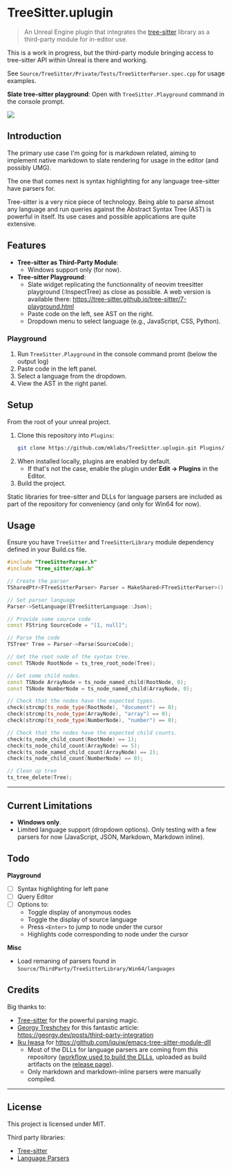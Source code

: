 # TreeSitter.uplugin

> An Unreal Engine plugin that integrates the [tree-sitter](https://tree-sitter.github.io) library as a third-party module for in-editor use.

This is a work in progress, but the third-party module bringing access to tree-sitter API within Unreal is there and working.

See `Source/TreeSitter/Private/Tests/TreeSitterParser.spec.cpp` for usage examples.

**Slate tree-sitter playground**: Open with `TreeSitter.Playground` command in the console prompt.

![](./Resources/Media/tree_sitter_playground_x2.gif)

## Introduction

The primary use case I'm going for is markdown related, aiming to implement native markdown to slate rendering for usage in the editor (and possibly UMG).

The one that comes next is syntax highlighting for any language tree-sitter have parsers for.

Tree-sitter is a very nice piece of technology. Being able to parse almost any language and run queries against the Abstract Syntax Tree (AST) is powerful in itself. Its use cases and possible applications are quite
extensive.

## Features

- **Tree-sitter as Third-Party Module**:
  - Windows support only (for now).
- **Tree-sitter Playground**:
  - Slate widget replicating the functionnality of neovim treesitter playground (:InspectTree) as close as possible. A web version is available there: https://tree-sitter.github.io/tree-sitter/7-playground.html
  - Paste code on the left, see AST on the right.
  - Dropdown menu to select language (e.g., JavaScript, CSS, Python).

### Playground

1. Run `TreeSitter.Playground` in the console command promt (below the output log)
2. Paste code in the left panel.
3. Select a language from the dropdown.
4. View the AST in the right panel.

## Setup

From the root of your unreal project.

1. Clone this repository into `Plugins`:
   ```bash
   git clone https://github.com/mklabs/TreeSitter.uplugin.git Plugins/TreeSitter
   ```
2. When installed locally, plugins are enabled by default.
    - If that's not the case, enable the plugin under **Edit → Plugins** in the Editor.
3. Build the project.

Static libraries for tree-sitter and DLLs for language parsers are included as part of the repository for conveniency (and only for Win64 for now).

## Usage

Ensure you have `TreeSitter` and `TreeSitterLibrary` module dependency defined in your Build.cs file.

```cpp
#include "TreeSitterParser.h"
#include "tree_sitter/api.h"

// Create the parser
TSharedPtr<FTreeSitterParser> Parser = MakeShared<FTreeSitterParser>();

// Set parser language
Parser->SetLanguage(ETreeSitterLanguage::Json);

// Provide some source code
const FString SourceCode = "[1, null]";

// Parse the code
TSTree* Tree = Parser->Parse(SourceCode);

// Get the root node of the syntax tree.
const TSNode RootNode = ts_tree_root_node(Tree);

// Get some child nodes.
const TSNode ArrayNode = ts_node_named_child(RootNode, 0);
const TSNode NumberNode = ts_node_named_child(ArrayNode, 0);

// Check that the nodes have the expected types.
check(strcmp(ts_node_type(RootNode), "document") == 0);
check(strcmp(ts_node_type(ArrayNode), "array") == 0);
check(strcmp(ts_node_type(NumberNode), "number") == 0);

// Check that the nodes have the expected child counts.
check(ts_node_child_count(RootNode) == 1);
check(ts_node_child_count(ArrayNode) == 5);
check(ts_node_named_child_count(ArrayNode) == 2);
check(ts_node_child_count(NumberNode) == 0);

// Clean up tree
ts_tree_delete(Tree);
```
---

## Current Limitations

- **Windows only**.
- Limited language support (dropdown options). Only testing with a few parsers for now (JavaScript, JSON, Markdown, Markdown inline).

## Todo

**Playground**

- [ ] Syntax highlighting for left pane
- [ ] Query Editor
- [ ] Options to:
    - Toggle display of anonymous nodes
    - Toggle the display of source language
    - Press `<Enter>`  to jump to node under the cursor
    - Highlights code corresponding to node under the cursor

**Misc**

- Load remaning of parsers found in `Source/ThirdParty/TreeSitterLibrary/Win64/languages`

## Credits

Big thanks to:

- [Tree-sitter](https://tree-sitter.github.io) for the powerful parsing magic.
- [Georgy Treshchev](https://github.com/gtreshchev) for this fantastic article: https://georgy.dev/posts/third-party-integration
- [Iku Iwasa](https://github.com/iquiw) for https://github.com/iquiw/emacs-tree-sitter-module-dll
    - Most of the DLLs for language parsers are coming from this repository ([workflow used to build the DLLs](https://github.com/iquiw/emacs-tree-sitter-module-dll/blob/main/.github/workflows/build.yml), uploaded as build artifacts on the [release page](https://github.com/iquiw/emacs-tree-sitter-module-dll/releases)).
    - Only markdown and markdown-inline parsers were manually compiled.

---

## License

This project is licensed under MIT. 

Third party libraries:

- [Tree-sitter](./Source/ThirdParty/TreeSitterLibrary/LICENSE)
- [Language Parsers](./Source/ThirdParty/TreeSitterLibrary/Win64/languages/licenses)
